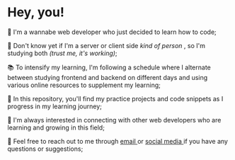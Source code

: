 <h1> Hey, you!  </h1>

🌟 I'm a wannabe web developer who just decided to learn how to code;

🖖 Don't know yet if I'm a server or client side <i> kind of person </i>, so I'm studying both <i>(trust me, it's working)</i>;

📚 To intensify my learning, I'm following a schedule where I alternate between studying frontend and backend on different days and using various online resources to supplement my learning;

🚀 In this repository, you'll find my practice projects and code snippets as I progress in my learning journey;

💬 I'm always interested in connecting with other web developers who are learning and growing in this field;

📧 Feel free to reach out to me through <a href="mailto:h.bozaipo@gmail.com"> email </a> or <a href="https://www.linkedin.com/in/heloisabozaipo"> social media </a> if you have any questions or suggestions;


